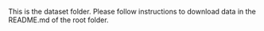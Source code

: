 This is the dataset folder. Please follow instructions to download data in the README.md of the root folder.